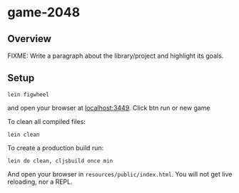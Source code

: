 # game-2048


## Overview

FIXME: Write a paragraph about the library/project and highlight its goals.

## Setup
    lein figwheel

and open your browser at [localhost:3449](http://localhost:3449/). Click btn run or new game

To clean all compiled files:

    lein clean

To create a production build run:

    lein do clean, cljsbuild once min

And open your browser in `resources/public/index.html`. You will not
get live reloading, nor a REPL. 

